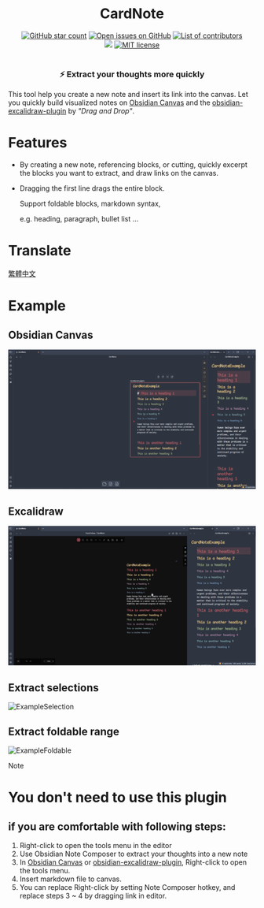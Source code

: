 <h1 align="center">
	CardNote
</h1>

<p align="center">
    <a href="https://github.com/cycsd/obsidian-card-note/stargazers"><img src="https://img.shields.io/github/stars/cycsd/obsidian-card-note?colorA=363a4f&colorB=e0ac00&style=for-the-badge" alt="GitHub star count"></a>
    <a href="https://github.com/cycsd/obsidian-card-note/issues"><img src="https://img.shields.io/github/issues/cycsd/obsidian-card-note?colorA=363a4f&colorB=e93147&style=for-the-badge" alt="Open issues on GitHub"></a>
    <a href="https://github.com/cycsd/obsidian-card-note/contributors"><img src="https://img.shields.io/github/contributors/cycsd/obsidian-card-note?colorA=363a4f&colorB=08b94e&style=for-the-badge" alt="List of contributors"></a>
    <br/>
	<a href="https://obsidian.md/plugins?id=card-note"><img src="https://img.shields.io/badge/dynamic/json?logo=obsidian&color=%23483699&style=for-the-badge&label=downloads&query=%24%5B%22card-note%22%5D.downloads&url=https%3A%2F%2Fraw.githubusercontent.com%2Fobsidianmd%2Fobsidian-releases%2Fmaster%2Fcommunity-plugin-stats.json"/></a>
	<a href="./LICENSE"><img src="https://img.shields.io/static/v1.svg?style=for-the-badge&label=License&message=MIT&colorA=363a4f&colorB=b7bdf8" alt="MIT license"/></a>
    <br/><br/>
    <h3 align='center'>⚡ Extract your thoughts more quickly</h3>
</p>

This tool help you create a new note and insert its link into the canvas. Let you quickly build visualized notes on [Obsidian Canvas](https://obsidian.md/canvas) and the [obsidian-excalidraw-plugin](https://github.com/zsviczian/obsidian-excalidraw-plugin) by *"Drag and Drop"*.


# Features
- By creating a new note, referencing blocks, or cutting, quickly excerpt the blocks you want to extract, and draw links on the canvas.
- Dragging the first line drags the entire block.

  Support  foldable blocks, markdown syntax,

  e.g. heading, paragraph, bullet list ...

# Translate
[繁體中文](https://github.com/cycsd/obsidian-card-note/blob/main/TRANSLATING_ZHTW.md)

# Example
## Obsidian Canvas
![ExampleCanvas](src/images/CardNoteCanvas.gif)
## Excalidraw
![ExampleExcalidraw](src/images/CardNoteExcalidraw.gif)
## Extract selections
![ExampleSelection](src/images/CardNoteSection.gif)
## Extract foldable range
![ExampleFoldable](src/images/CardNoteFoldable.gif)

> [!note] 
> # You don't need to use this plugin
> ## if you are comfortable with following steps:
> 1. Right-click to open the tools menu in the editor
> 2. Use Obsidian Note Composer to extract your thoughts into a new note
> 3. In [Obsidian Canvas](https://obsidian.md/canvas) or [obsidian-excalidraw-plugin](https://github.com/zsviczian/obsidian-excalidraw-plugin), Right-click to open the tools menu.
> 4. Insert markdown file to canvas.
> 5. You can replace Right-click by setting Note Composer hotkey, and replace steps 3 ~ 4 by dragging link in editor.
